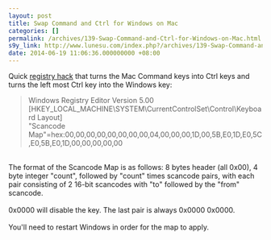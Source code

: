 ```yaml
---
layout: post
title: Swap Command and Ctrl for Windows on Mac
categories: []
permalink: /archives/139-Swap-Command-and-Ctrl-for-Windows-on-Mac.html
s9y_link: http://www.lunesu.com/index.php?/archives/139-Swap-Command-and-Ctrl-for-Windows-on-Mac.html
date: 2014-06-19 11:06:36.000000000 +08:00
---
```

Quick <a href="http://www.lunesu.com/swapctrlcmd.reg">registry hack</a> that turns the Mac Command keys into Ctrl keys and turns the left most Ctrl key into the Windows key:<blockquote>Windows Registry Editor Version 5.00<br />
[HKEY_LOCAL_MACHINE\SYSTEM\CurrentControlSet\Control\Keyboard Layout]<br />
"Scancode Map"=hex:00,00,00,00,00,00,00,00,04,00,00,00,1D,00,5B,E0,1D,E0,5C,E0,5B,E0,1D,00,00,00,00,00</blockquote><br />
The format of the Scancode Map is as follows: 8 bytes header (all 0x00), 4 byte integer "count", followed by "count" times scancode pairs, with each pair consisting of 2 16-bit scancodes with "to" followed by the "from" scancode.<br />
<br />
0x0000 will disable the key. The last pair is always 0x0000 0x0000.<br />
<br />
You'll need to restart Windows in order for the map to apply.
